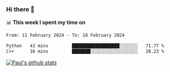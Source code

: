 ### Hi there 👋

📊 **This week I spent my time on**
<!--START_SECTION:waka-->

```txt
From: 11 February 2024 - To: 18 February 2024

Python   43 mins         ██████████████████░░░░░░░   71.77 %
C++      16 mins         ███████░░░░░░░░░░░░░░░░░░   28.23 %
```

<!--END_SECTION:waka-->


[![Paul's github stats](https://github-readme-stats.vercel.app/api?username=mickeyouyou&theme=dracula&show_icons=true)](https://github.com/anuraghazra/github-readme-stats)
